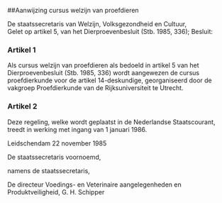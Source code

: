<meta http-equiv='Content-Type' content='text/html; charset=utf-8' />

##Aanwijzing cursus welzijn van proefdieren

De staatssecretaris van Welzijn, Volksgezondheid en Cultuur,  
Gelet op artikel 5, van het Dierproevenbesluit (Stb. 1985, 336);
Besluit:    

### Artikel  1  

Als cursus welzijn van proefdieren als bedoeld in artikel 5 van het Dierproevenbesluit (Stb. 1985, 336) wordt aangewezen de cursus proefdierkunde voor de artikel 14-deskundige, georganiseerd door de vakgroep Proefdierkunde van de Rijksuniversiteit te Utrecht. 

### Artikel  2  

Deze regeling, welke wordt geplaatst in de Nederlandse Staatscourant, treedt in werking met ingang van 1 januari 1986. 

Leidschendam 
22 november 1985    

De 
staatssecretaris voornoemd, 

namens de 
staatssecretaris, 

De 
directeur Voedings- en Veterinaire aangelegenheden en Produktveiligheid, 
G. H. Schipper      
